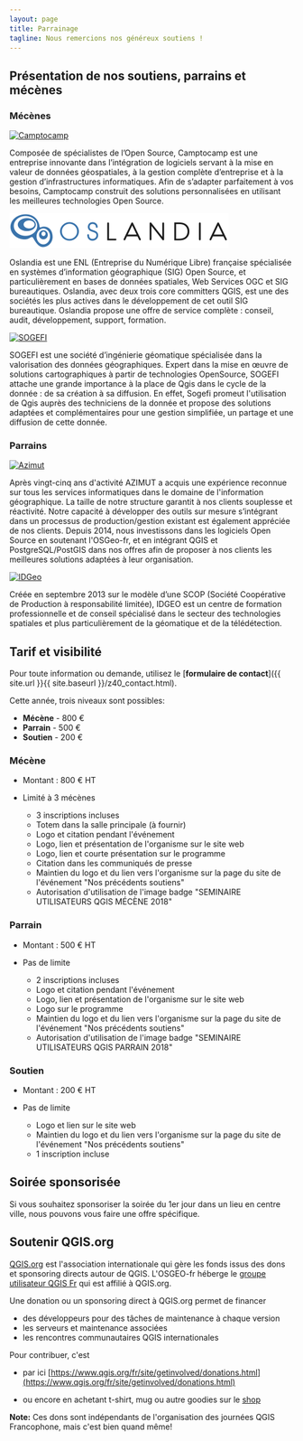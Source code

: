 ```yaml
---
layout: page
title: Parrainage
tagline: Nous remercions nos généreux soutiens !
---
```

## Présentation de nos soutiens, parrains et mécènes

### Mécènes

[![Camptocamp](https://github.com/OSGeo-fr/QGIS-conf-fr-website/raw/master/images/camptocamp.png)](https://www.camptocamp.com/)

Composée de spécialistes de l’Open Source, Camptocamp est une entreprise innovante dans l’intégration de logiciels servant à la mise en valeur de données géospatiales, à la gestion complète d’entreprise et à la gestion d’infrastructures informatiques. Afin de s’adapter parfaitement à vos besoins, Camptocamp construit des solutions personnalisées en utilisant les meilleures technologies Open Source.

[![Oslandia](https://github.com/OSGeo-fr/QGIS-conf-fr-website/raw/master/images/oslandia_rectangle.png)](http://oslandia.com/fr/home/)

Oslandia est une ENL (Entreprise du Numérique Libre) française spécialisée en systèmes d’information géographique (SIG) Open Source, et particulièrement en bases de données spatiales, Web Services OGC et SIG bureautiques. Oslandia, avec deux trois core committers QGIS, est une des sociétés les plus actives dans le développement de cet outil SIG bureautique. Oslandia propose une offre de service complète : conseil, audit, développement, support, formation.


[![SOGEFI](https://github.com/OSGeo-fr/QGIS-conf-fr-website/raw/master/images/sogefi.png)](https://www.sogefi-sig.com/)

SOGEFI est une société d’ingénierie géomatique spécialisée dans la valorisation des données géographiques. Expert dans la mise en œuvre de solutions cartographiques à partir de technologies OpenSource, SOGEFI attache une grande importance à la place de Qgis dans le cycle de la donnée : de sa création à sa diffusion. En effet, Sogefi promeut l'utilisation de Qgis auprès des techniciens de la donnée et propose des solutions adaptées et complémentaires pour une gestion simplifiée, un partage et une diffusion de cette donnée. 

### Parrains

[![Azimut](https://github.com/OSGeo-fr/QGIS-conf-fr-website/raw/master/images/azimut.png)](https://www.azimut.fr)

Après vingt-cinq ans d'activité AZIMUT a acquis une expérience reconnue sur tous les services informatiques dans le domaine de l'information géographique. La taille de notre structure garantit à nos clients souplesse et réactivité.
Notre capacité à développer des outils sur mesure s’intégrant  dans un processus de production/gestion existant est également appréciée de nos clients.
Depuis 2014, nous investissons dans les logiciels Open Source en soutenant l'OSGeo-fr,  et en intégrant QGIS et PostgreSQL/PostGIS dans nos offres afin de proposer à nos clients les meilleures solutions adaptées à leur organisation.


[![IDGeo](https://github.com/OSGeo-fr/QGIS-conf-fr-website/raw/master/images/idgeo.png)](https://www.idgeo.fr)

Créée en septembre 2013 sur le modèle d’une SCOP (Société Coopérative de Production à responsabilité limitée), IDGEO est un centre de formation professionnelle et de conseil spécialisé dans le secteur des technologies spatiales et plus particulièrement de la géomatique et de la télédétection.


## Tarif et visibilité

Pour toute information ou demande, utilisez le [**formulaire de contact**]({{ site.url }}{{ site.baseurl }}/z40_contact.html).

Cette année, trois niveaux sont possibles:

 - **Mécène**  - 800 €
 - **Parrain** - 500 €
 - **Soutien** - 200 €

### Mécène

* Montant : 800 € HT
* Limité à 3 mécènes

  * 3 inscriptions incluses
  * Totem dans la salle principale (à fournir)
  * Logo et citation pendant l'événement
  * Logo, lien et présentation de l'organisme sur le site web
  * Logo, lien et courte présentation sur le programme
  * Citation dans les communiqués de presse
  * Maintien du logo et du lien vers l'organisme sur la page du site de l'événement "Nos précédents soutiens"
  * Autorisation d'utilisation de l'image badge "SEMINAIRE UTILISATEURS QGIS MÉCÈNE 2018"

### Parrain

* Montant : 500 € HT
* Pas de limite

  * 2 inscriptions incluses
  * Logo et citation pendant l'événement
  * Logo, lien et présentation de l'organisme sur le site web
  * Logo sur le programme
  * Maintien du logo et du lien vers l'organisme sur la page du site de l'événement "Nos précédents soutiens"
  * Autorisation d'utilisation de l'image badge "SEMINAIRE UTILISATEURS QGIS PARRAIN 2018"

### Soutien

* Montant : 200 € HT
* Pas de limite

  * Logo et lien sur le site web
  * Maintien du logo et du lien vers l'organisme sur la page du site de l'événement "Nos précédents soutiens"
  * 1 inscription incluse

## Soirée sponsorisée

Si vous souhaitez sponsoriser la soirée du 1er jour dans un lieu en centre ville, nous pouvons vous faire une offre spécifique.


## Soutenir QGIS.org

[QGIS.org](https://www.qgis.org) est l'association internationale qui gère les fonds issus des dons et sponsoring directs autour de QGIS. L'OSGEO-fr héberge le [groupe utilisateur QGIS Fr](http://osgeo.asso.fr/content/project/qgis-user-fr/) qui est affilié à QGIS.org.

Une donation ou un sponsoring direct à QGIS.org permet de financer
 - des développeurs pour des tâches de maintenance à chaque version
 - les serveurs et maintenance associées
 - les rencontres communautaires QGIS internationales

Pour contribuer, c'est

- par ici [https://www.qgis.org/fr/site/getinvolved/donations.html](https://www.qgis.org/fr/site/getinvolved/donations.html)

- ou encore en achetant t-shirt, mug ou autre goodies sur le [shop](https://shop.spreadshirt.net/qgis/)  

**Note:** Ces dons sont indépendants de l'organisation des journées QGIS Francophone, mais c'est bien quand même!
